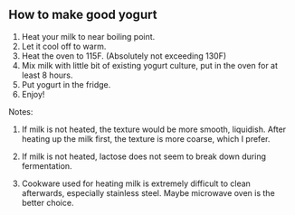 ## How to make good yogurt

1. Heat your milk to near boiling point.
2. Let it cool off to warm.
3. Heat the oven to 115F. (Absolutely not exceeding 130F)
4. Mix milk with little bit of existing yogurt culture, put in the oven for at least 8 hours.
5. Put yogurt in the fridge.
6. Enjoy!

Notes: 

1. If milk is not heated, the texture would be more smooth, liquidish. After heating up the milk first, the texture is more coarse, which I prefer.

2. If milk is not heated, lactose does not seem to break down during fermentation.

3. Cookware used for heating milk is extremely difficult to clean afterwards, especially stainless steel. Maybe microwave oven is the better choice.
